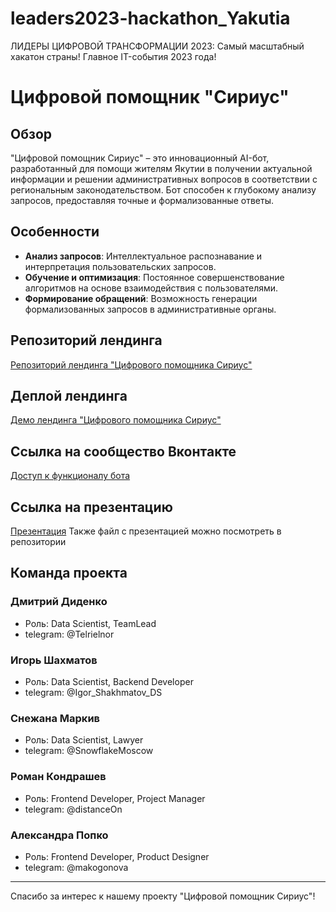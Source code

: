 # leaders2023-hackathon_Yakutia
ЛИДЕРЫ ЦИФРОВОЙ ТРАНСФОРМАЦИИ 2023: Самый масштабный хакатон страны! Главное IT-события 2023 года! 
# Цифровой помощник "Сириус"

## Обзор
"Цифровой помощник Сириус" – это инновационный AI-бот, разработанный для помощи жителям Якутии в получении актуальной информации и решении административных вопросов в соответствии с региональным законодательством. Бот способен к глубокому анализу запросов, предоставляя точные и формализованные ответы.

## Особенности
- **Анализ запросов**: Интеллектуальное распознавание и интерпретация пользовательских запросов.
- **Обучение и оптимизация**: Постоянное совершенствование алгоритмов на основе взаимодействия с пользователями.
- **Формирование обращений**: Возможность генерации формализованных запросов в административные органы.

## Репозиторий лендинга
[Репозиторий лендинга "Цифрового помощника Сириус"](https://github.com/distanceOn/ChatBotLanding)

## Деплой лендинга
[Демо лендинга "Цифрового помощника Сириус"](https://main--starlit-gnome-5659dc.netlify.app/)

## Ссылка на сообщество Вконтакте
[Доступ к функционалу бота](https://vk.com/sirius_helper)

## Ссылка на презентацию
[Презентация](https://docs.google.com/presentation/d/e/2PACX-1vQS2ZuIghdX-7YHRLuaWp7_-f1jrLso4ipYzKPl7v2pp3yMVqYoc-TmHrH7ueAQ5x3ly2QvrRTV194r/pub?start=false&loop=false&delayms=3000)
Также файл с презентацией можно посмотреть в репозитории

## Команда проекта
### Дмитрий Диденко
- Роль: Data Scientist, TeamLead
- telegram: @Telrielnor

### Игорь Шахматов
- Роль: Data Scientist, Backend Developer
- telegram: @Igor_Shakhmatov_DS

### Снежана Маркив
- Роль: Data Scientist, Lawyer
- telegram: @SnowflakeMoscow

### Роман Кондрашев
- Роль: Frontend Developer, Project Manager
- telegram: @distanceOn

### Александра Попко
- Роль: Frontend Developer, Product Designer
- telegram: @makogonova

---

Спасибо за интерес к нашему проекту "Цифровой помощник Сириус"!
